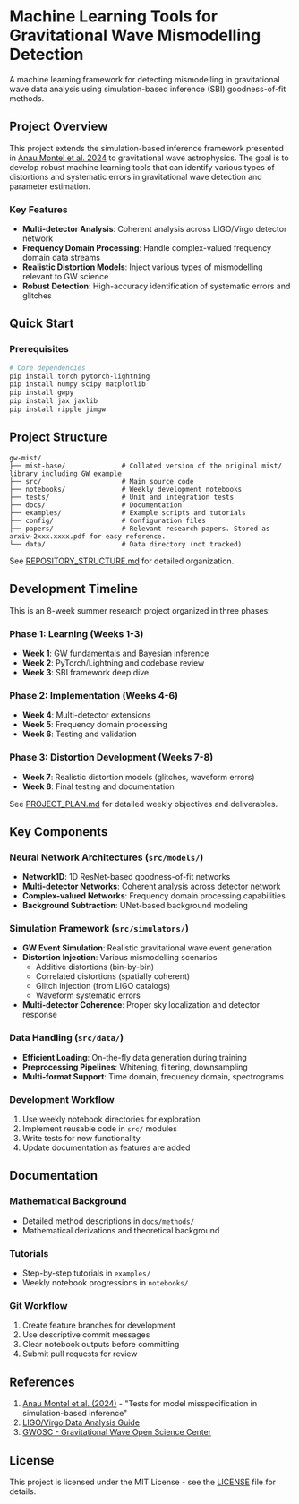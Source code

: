 # Machine Learning Tools for Gravitational Wave Mismodelling Detection

A machine learning framework for detecting mismodelling in gravitational wave data analysis using simulation-based inference (SBI) goodness-of-fit methods.

## Project Overview

This project extends the simulation-based inference framework presented in [Anau Montel et al. 2024](https://arxiv.org/pdf/2412.15100) to gravitational wave astrophysics. The goal is to develop robust machine learning tools that can identify various types of distortions and systematic errors in gravitational wave detection and parameter estimation.

### Key Features

- **Multi-detector Analysis**: Coherent analysis across LIGO/Virgo detector network
- **Frequency Domain Processing**: Handle complex-valued frequency domain data streams
- **Realistic Distortion Models**: Inject various types of mismodelling relevant to GW science
- **Robust Detection**: High-accuracy identification of systematic errors and glitches

## Quick Start

### Prerequisites

```bash
# Core dependencies
pip install torch pytorch-lightning
pip install numpy scipy matplotlib
pip install gwpy
pip install jax jaxlib
pip install ripple jimgw
```

## Project Structure

```
gw-mist/
├── mist-base/              # Collated version of the original mist/ library including GW example
├── src/                    # Main source code
├── notebooks/              # Weekly development notebooks
├── tests/                  # Unit and integration tests
├── docs/                   # Documentation
├── examples/               # Example scripts and tutorials
├── config/                 # Configuration files
├── papers/                 # Relevant research papers. Stored as arxiv-2xxx.xxxx.pdf for easy reference.
└── data/                   # Data directory (not tracked)
```

See [REPOSITORY_STRUCTURE.md](REPOSITORY_STRUCTURE.md) for detailed organization.

## Development Timeline

This is an 8-week summer research project organized in three phases:

### Phase 1: Learning (Weeks 1-3)
- **Week 1**: GW fundamentals and Bayesian inference
- **Week 2**: PyTorch/Lightning and codebase review
- **Week 3**: SBI framework deep dive

### Phase 2: Implementation (Weeks 4-6)
- **Week 4**: Multi-detector extensions
- **Week 5**: Frequency domain processing
- **Week 6**: Testing and validation

### Phase 3: Distortion Development (Weeks 7-8)
- **Week 7**: Realistic distortion models (glitches, waveform errors)
- **Week 8**: Final testing and documentation

See [PROJECT_PLAN.md](PROJECT_PLAN.md) for detailed weekly objectives and deliverables.

## Key Components

### Neural Network Architectures (`src/models/`)

- **Network1D**: 1D ResNet-based goodness-of-fit networks
- **Multi-detector Networks**: Coherent analysis across detector network
- **Complex-valued Networks**: Frequency domain processing capabilities
- **Background Subtraction**: UNet-based background modeling

### Simulation Framework (`src/simulators/`)

- **GW Event Simulation**: Realistic gravitational wave event generation
- **Distortion Injection**: Various mismodelling scenarios
  - Additive distortions (bin-by-bin)
  - Correlated distortions (spatially coherent)
  - Glitch injection (from LIGO catalogs)
  - Waveform systematic errors
- **Multi-detector Coherence**: Proper sky localization and detector response

### Data Handling (`src/data/`)

- **Efficient Loading**: On-the-fly data generation during training
- **Preprocessing Pipelines**: Whitening, filtering, downsampling
- **Multi-format Support**: Time domain, frequency domain, spectrograms

### Development Workflow
1. Use weekly notebook directories for exploration
2. Implement reusable code in `src/` modules
3. Write tests for new functionality
4. Update documentation as features are added

## Documentation

### Mathematical Background
- Detailed method descriptions in `docs/methods/`
- Mathematical derivations and theoretical background

### Tutorials
- Step-by-step tutorials in `examples/`
- Weekly notebook progressions in `notebooks/`

### Git Workflow
1. Create feature branches for development
2. Use descriptive commit messages
3. Clear notebook outputs before committing
4. Submit pull requests for review

## References

1. [Anau Montel et al. (2024)](https://arxiv.org/pdf/2412.15100) - "Tests for model misspecification in simulation-based inference"
2. [LIGO/Virgo Data Analysis Guide](https://cplberry.com/2020/02/09/gw-data-guides/)
3. [GWOSC - Gravitational Wave Open Science Center](https://www.gw-openscience.org/)

## License

This project is licensed under the MIT License - see the [LICENSE](LICENSE) file for details.
